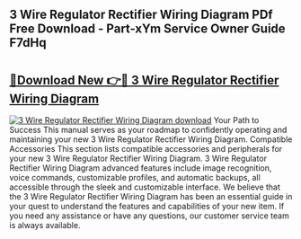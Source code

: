 ## 3 Wire Regulator Rectifier Wiring Diagram PDf Free Download - Part-xYm Service Owner Guide F7dHq

# <h2><a href="http://dfi9q87.blite.top/?on=3+Wire+Regulator+Rectifier+Wiring+Diagram">🔗Download New 👉🔴 3 Wire Regulator Rectifier Wiring Diagram</a></h2>

[![3 Wire Regulator Rectifier Wiring Diagram download](https://i.imgur.com/lujVjoI.png)](http://dfi9q87.blite.top/?on=3+Wire+Regulator+Rectifier+Wiring+Diagram)
Your Path to Success This manual serves as your roadmap to confidently operating and maintaining your new 3 Wire Regulator Rectifier Wiring Diagram. Compatible Accessories This section lists compatible accessories and peripherals for your new 3 Wire Regulator Rectifier Wiring Diagram. 3 Wire Regulator Rectifier Wiring Diagram advanced features include image recognition, voice commands, customizable profiles, and automatic backups, all accessible through the sleek and customizable interface. We believe that the 3 Wire Regulator Rectifier Wiring Diagram has been an essential guide in your quest to understand the features and capabilities of your new item. If you need any assistance or have any questions, our customer service team is always available.
